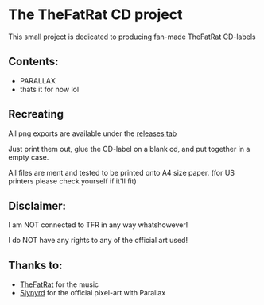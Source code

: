 # The TheFatRat CD project

This small project is dedicated to producing fan-made TheFatRat CD-labels

## Contents:

- PARALLAX
- thats it for now lol

## Recreating

All png exports are available under the [releases tab](releases)

Just print them out, glue the CD-label on a blank cd, and put together in a empty case.

All files are ment and tested to be printed onto A4 size paper. (for US printers please check yourself if it'll fit)

## Disclaimer:

I am NOT connected to TFR in any way whatshowever!

I do NOT have any rights to any of the official art used!

## Thanks to:

- [TheFatRat](https://www.youtube.com/channel/UCa_UMppcMsHIzb5LDx1u9zQ) for the music
- [Slynyrd](https://www.slynyrd.com/) for the official pixel-art with Parallax

